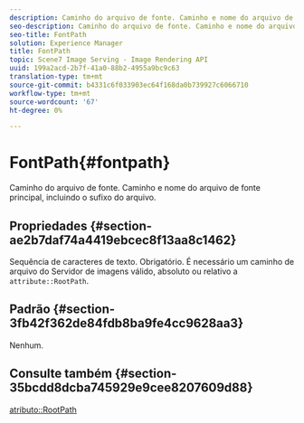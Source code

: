 ```yaml
---
description: Caminho do arquivo de fonte. Caminho e nome do arquivo de fonte principal, incluindo o sufixo do arquivo.
seo-description: Caminho do arquivo de fonte. Caminho e nome do arquivo de fonte principal, incluindo o sufixo do arquivo.
seo-title: FontPath
solution: Experience Manager
title: FontPath
topic: Scene7 Image Serving - Image Rendering API
uuid: 199a2acd-2b7f-41a0-88b2-4955a9bc9c63
translation-type: tm+mt
source-git-commit: b4331c6f033903ec64f168da0b739927c6066710
workflow-type: tm+mt
source-wordcount: '67'
ht-degree: 0%

---
```



# FontPath{#fontpath}

Caminho do arquivo de fonte. Caminho e nome do arquivo de fonte principal, incluindo o sufixo do arquivo.

## Propriedades {#section-ae2b7daf74a4419ebcec8f13aa8c1462}

Sequência de caracteres de texto. Obrigatório. É necessário um caminho de arquivo do Servidor de imagens válido, absoluto ou relativo a `attribute::RootPath`.

## Padrão {#section-3fb42f362de84fdb8ba9fe4cc9628aa3}

Nenhum.

## Consulte também {#section-35bcdd8dcba745929e9cee8207609d88}

[atributo::RootPath](/help/aem-is-ir-api/is-api/image-catalog/image-serving-api-ref/c-image-catalog-reference/c-attributes-reference/r-rootpath.md)
